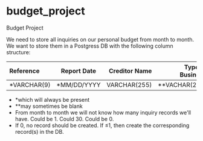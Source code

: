 # budget_project
Budget Project

We need to store all inquiries on our personal budget from month to month. We want to store them in a Postgress DB with the following column structure:

|Reference|Report Date|Creditor Name|Type of Business|Date of Inquiry|Credit Bureau|
| :---------------- | :------: | ----: | ----: | ----: | ----: |
|*VARCHAR(9)|*MM/DD/YYYY|VARCHAR(255)|**VACHAR(255)|MM/DD/YYYY|VARCHAR|

* *which will always be present
* **may sometimes be blank
* From month to month we will not know how many inquiry records we'll have. Could be 1. Could 30. Could be 0.
* If 0, no record should be created. If ≤1, then create the corresponding record(s) in the DB.
